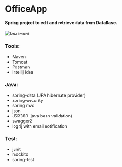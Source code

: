 # OfficeApp
#### Spring project to edit and retrieve data from DataBase.

![Без імені](https://user-images.githubusercontent.com/26431627/55274445-1847f900-52e1-11e9-9755-b20a913a44e4.png)

### Tools:
+	Maven
+	Tomcat
+	Postman
+	intellij idea
### Java:
+	spring-data (JPA hibernate provider)
+	spring-security
+	spring mvc
+	json
+	JSR380 (java bean validation)
+	swagger2
+	log4j with email notification
### Test:
+	junit
+	mockito
+	spring-test

